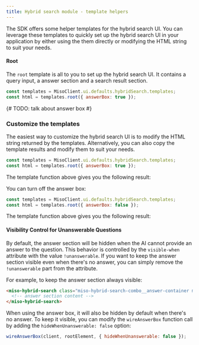 ```yaml
---
title: Hybrid search module - template helpers
---
```


The SDK offers some helper templates for the hybrid search UI. You can leverage these templates to quickly set up the hybrid search UI in your application by either using the them directly or modifying the HTML string to suit your needs.

#### Root

The `root` template is all to you to set up the hybrid search UI. It contains a query input, a answer section and a search result section.

```js
const templates = MisoClient.ui.defaults.hybridSearch.templates;
const html = templates.root({ answerBox: true });
```

{# TODO: talk about answer box #}

### Customize the templates

The easiest way to customize the hybrid search UI is to modify the HTML string returned by the templates. Alternatively, you can also copy the template results and modify them to suit your needs.

```js
const templates = MisoClient.ui.defaults.hybridSearch.templates;
const html = templates.root({ answerBox: true });
```

The template function above gives you the following result:

<miso-sdk-html-template request="ui.defaults.hybridSearch.templates.root({ answerBox: true })"></miso-sdk-html-template>

You can turn off the answer box:

```js
const templates = MisoClient.ui.defaults.hybridSearch.templates;
const html = templates.root({ answerBox: false });
```

The template function above gives you the following result:

<miso-sdk-html-template request="ui.defaults.hybridSearch.templates.root({ answerBox: false })"></miso-sdk-html-template>

#### Visibility Control for Unanswerable Questions

By default, the answer section will be hidden when the AI cannot provide an answer to the question. This behavior is controlled by the `visible-when` attribute with the value `!unanswerable`. If you want to keep the answer section visible even when there's no answer, you can simply remove the `!unanswerable` part from the attribute.

For example, to keep the answer section always visible:
```html
<miso-hybrid-search class="miso-hybrid-search-combo__answer-container miso-circled-citation-index" visible-when="ready" logo="false">
  <!-- answer section content -->
</miso-hybrid-search>
```

When using the answer box, it will also be hidden by default when there's no answer. To keep it visible, you can modify the `wireAnswerBox` function call by adding the `hideWhenUnanswerable: false` option:

```js
wireAnswerBox(client, rootElement, { hideWhenUnanswerable: false });
```
